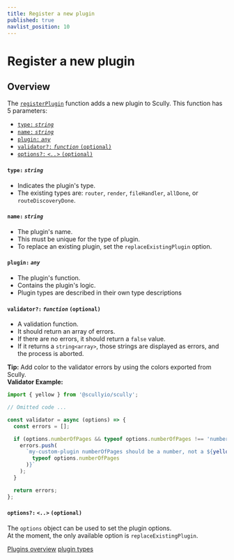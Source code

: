 ```yaml
---
title: Register a new plugin
published: true
navlist_position: 10
---
```


# Register a new plugin <!-- omit in toc -->

<div class="docs-link_table">
  <a class="view-in-repo" href="https://github.com/scullyio/scully/blob/main/libs/scully-schematics/src/add-plugin/index.ts"></a>
</div>

## Overview <!-- omit in toc -->

The [`registerPlugin`](https://github.com/scullyio/scully/blob/main/libs/scully-schematics/src/add-plugin/index.ts) function adds a new plugin to Scully. This function has 5 parameters:

<div class="docs-toc no-spacing"></div>

- [`type:` _`string`_](#type-string)
- [`name:` _`string`_](#name-string)
- [`plugin:` _`any`_](#plugin-any)
- [`validator?:` _`function`_ `(optional)`](#validator-function-optional)
- [`options?:` _`<..>`_ `(optional)`](#options--optional)

#### `type:` _`string`_

- Indicates the plugin's type.
- The existing types are: `router`, `render`, `fileHandler`, `allDone`, or `routeDiscoveryDone`.

#### `name:` _`string`_

- The plugin's name.
- This must be unique for the type of plugin.
- To replace an existing plugin, set the `replaceExistingPlugin` option.

#### `plugin:` _`any`_

- The plugin's function.
- Contains the plugin's logic.
- Plugin types are described in their own type descriptions

#### `validator?:` _`function`_ `(optional)`

- A validation function.
- It should return an array of errors.
- If there are no errors, it should return a `false` value.
- If it returns a `string<array>`, those strings are displayed as errors, and the process is aborted.

**Tip:** Add color to the validator errors by using the colors exported from Scully.  
**Validator Example:**

```typescript
import { yellow } from '@scullyio/scully';

// Omitted code ...

const validator = async (options) => {
  const errors = [];

  if (options.numberOfPages && typeof options.numberOfPages !== 'number') {
    errors.push(
      `my-custom-plugin numberOfPages should be a number, not a ${yellow(
        typeof options.numberOfPages
      )}`
    );
  }

  return errors;
};
```

#### `options?:` _`<..>`_ `(optional)`

The `options` object can be used to set the plugin options.  
At the moment, the only available option is `replaceExistingPlugin`.

<div class="docs-prev_next">
  <a class="prev" href="/docs/learn/plugins/overview">Plugins overview</a>
  <a class="next" href="/docs/learn/plugins/types/overview-">plugin types</a>
</div>
